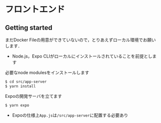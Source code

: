 # フロントエンド

## Getting started

まだDocker Fileの用意ができていないので，とりあえずローカル環境でお願いします．

- Node.js，Expo CLIがローカルにインストールされていることを前提とします

必要なnode modulesをインストールします
```bash
$ cd src/app-server
$ yarn install
```

Expoの開発サーバを立てます
```bash
$ yarn expo
```

- Expoの仕様上`App.js`は`/src/app-server`に配置する必要あり
